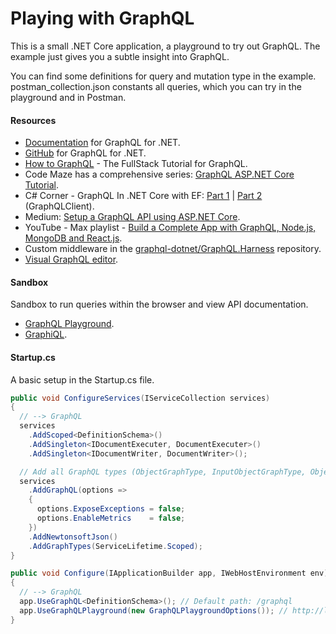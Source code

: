# Playing with GraphQL

This is a small .NET Core application, a playground to try out GraphQL. The example just gives you a subtle insight into GraphQL.

You can find some definitions for query and mutation type in the example. postman_collection.json constants all queries, which you can try in the playground and in Postman.

#### Resources
- [Documentation](https://graphql-dotnet.github.io/docs/getting-started/introduction) for GraphQL for .NET.
- [GitHub](https://github.com/graphql-dotnet/graphql-dotnet) for GraphQL for .NET.
- [How to GraphQL](https://www.howtographql.com) - The FullStack Tutorial for GraphQL.
- Code Maze has a comprehensive series: [GraphQL ASP.NET Core Tutorial](https://code-maze.com/graphql-asp-net-core-tutorial/).
- C# Corner - GraphQL In .NET Core with EF: [Part 1](https://www.c-sharpcorner.com/article/graphql-in-net-core-web-api-with-entity-framework-core-part-one) | [Part 2](https://www.c-sharpcorner.com/article/graphql-in-net-core-web-api-with-entity-framework-core-part-two) (GraphQLClient).
- Medium: [Setup a GraphQL API using ASP.NET Core](https://medium.com/shemseddine-on-code/setup-a-graphql-api-using-asp-net-core-79f1b88f6ad8).
- YouTube - Max playlist - [Build a Complete App with GraphQL, Node.js, MongoDB and React.js](https://www.youtube.com/watch?v=7giZGFDGnkc&list=PL55RiY5tL51rG1x02Yyj93iypUuHYXcB).
- Custom middleware in the [graphql-dotnet/GraphQL.Harness](https://github.com/graphql-dotnet/graphql-dotnet/tree/master/src/GraphQL.Harness) repository.
- [Visual GraphQL editor](https://graphqleditor.com).

#### Sandbox
Sandbox to run queries within the browser and view API documentation.
- [GraphQL Playground](https://github.com/prisma/graphql-playground).
- [GraphiQL](https://github.com/graphql/graphiql).

#### Startup.cs

A basic setup in the Startup.cs file.

```csharp
public void ConfigureServices(IServiceCollection services)
{
  // --> GraphQL
  services
    .AddScoped<DefinitionSchema>()
    .AddSingleton<IDocumentExecuter, DocumentExecuter>()
    .AddSingleton<IDocumentWriter, DocumentWriter>();

  // Add all GraphQL types (ObjectGraphType, InputObjectGraphType, ObjectGraphType<X>).
  services
    .AddGraphQL(options =>
    {
      options.ExposeExceptions = false;
      options.EnableMetrics    = false;
    })
    .AddNewtonsoftJson()
    .AddGraphTypes(ServiceLifetime.Scoped);
}

public void Configure(IApplicationBuilder app, IWebHostEnvironment env)
{
  // --> GraphQL
  app.UseGraphQL<DefinitionSchema>(); // Default path: /graphql
  app.UseGraphQLPlayground(new GraphQLPlaygroundOptions()); // http://localhost:5000/ui/playground
}
```
